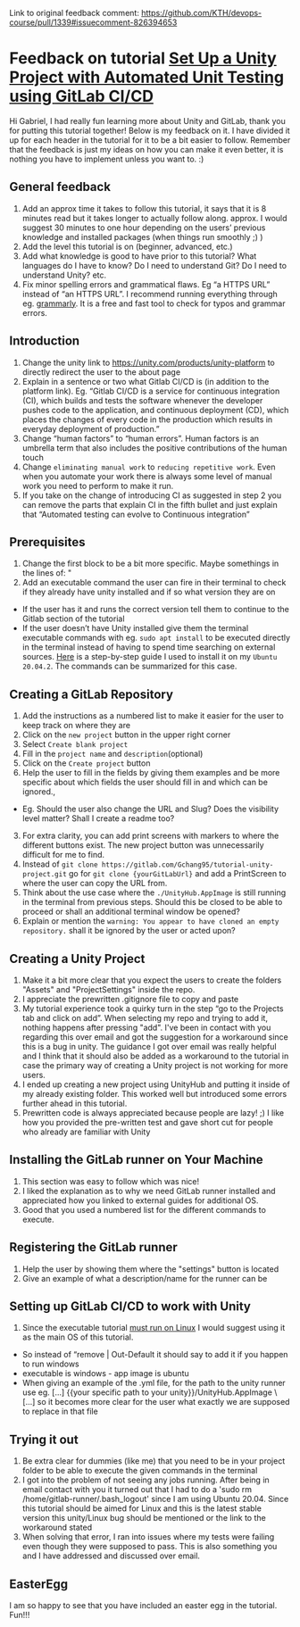 Link to original feedback comment: https://github.com/KTH/devops-course/pull/1339#issuecomment-826394653 

# Feedback on tutorial [Set Up a Unity Project with Automated Unit Testing using GitLab CI/CD](https://gchang95.medium.com/tutorial-set-up-a-unity-project-with-automated-unit-testing-using-gitlab-ci-cd-22190161e526#b5e3)
Hi Gabriel, 
I had really fun learning more about Unity and GitLab, thank you for putting this tutorial together!
Below is my feedback on it. I have divided it up for each header in the tutorial for it to be a bit easier to follow. Remember that the feedback is just my ideas on how you can make it even better, it is nothing you have to implement unless you want to. :)

## General feedback
1. Add an approx time it takes to follow this tutorial, it says that it is 8 minutes read but it takes longer to actually follow along. approx. I would suggest 30 minutes to one hour depending on the users’ previous knowledge and installed packages (when things run smoothly ;) ) 
2. Add the level this tutorial is on (beginner, advanced, etc.)
3. Add what knowledge is good to have prior to this tutorial? What languages do I have to know? Do I need to understand Git? Do I need to understand Unity? etc. 
5. Fix minor spelling errors and grammatical flaws. Eg “a HTTPS URL” instead of “an HTTPS URL”. I recommend running everything through eg. [grammarly](https://app.grammarly.com/). It is a free and fast tool to check for typos and grammar errors.

## Introduction 
1. Change the unity link to https://unity.com/products/unity-platform to directly redirect the user to the about page
2. Explain in a sentence or two what Gitlab CI/CD is (in addition to the platform link). Eg. “Gitlab CI/CD is a service for continuous integration (CI), which builds and tests the software whenever the developer pushes code to the application, and continuous deployment (CD), which places the changes of every code in the production which results in everyday deployment of production.”
3. Change “human factors” to “human errors”. Human factors is an umbrella term that also includes the positive contributions of the human touch
4. Change `eliminating manual work` to `reducing repetitive work`. Even when you automate your work there is always some level of manual work you need to perform to make it run.
5. If you take on the change of introducing CI as suggested in step 2 you can remove the parts that explain CI in the fifth bullet and just explain that “Automated testing can evolve to Continuous integration”

## Prerequisites
1. Change the first block to be a bit more specific. Maybe somethings in the lines of: "
2. Add an executable command the user can fire in their terminal to check if they already have unity installed and if so what version they are on
  -   If the user has it and runs the correct version tell them to continue to the Gitlab section of the tutorial
  -   If the user doesn’t have Unity installed give them the terminal executable commands with eg. `sudo apt install` to be executed directly in the terminal instead of having to spend time searching on external sources. [Here](https://linuxhint.com/install-unity-2020-2-1f1-ubuntu-20-04/) is a step-by-step guide I used to install it on my `Ubuntu 20.04.2`. The commands can be summarized for this case.

## Creating a GitLab Repository
1. Add the instructions as a numbered list to make it easier for the user to keep track on where they are
  1. Click on the `new project` button in the upper right corner
  2. Select `Create blank project`
  3. Fill in the `project name` and `description`(optional)
  4. Click on the `Create project` button
2. Help the user to fill in the fields by giving them examples and be more specific about which fields the user should fill in and which can be ignored.,
  - Eg. Should the user also change the URL and Slug? Does the visibility level matter? Shall I create a readme too?
3. For extra clarity, you can add print screens with markers to where the different buttons exist. The new project button was unnecessarily difficult for me to find. 
4. Instead of `git clone https://gitlab.com/Gchang95/tutorial-unity-project.git` go for `git clone {yourGitLabUrl}` and add a PrintScreen to where the user can copy the URL from. 
5. Think about the use case where the `./UnityHub.AppImage` is still running in the terminal from previous steps. Should this be closed to be able to proceed or shall an additional terminal window be opened?
6. Explain or mention the `warning: You appear to have cloned an empty repository.` shall it be ignored by the user or acted upon?

## Creating a Unity Project
1. Make it a bit more clear that you expect the users to create the folders "Assets" and "ProjectSettings" inside the repo.
2. I appreciate the prewritten .gitignore file to copy and paste
3. My tutorial experience took a quirky turn in the step “go to the Projects tab and click on add”. When selecting my repo and trying to add it, nothing happens after pressing "add". I've been in contact with you regarding this over email and got the suggestion for a workaround since this is a bug in unity. The guidance I got over email was really helpful and I think that it should also be added as a workaround to the tutorial in case the primary way of creating a Unity project is not working for more users.
4. I ended up creating a new project using UnityHub and putting it inside of my already existing folder. This worked well but introduced some errors further ahead in this tutorial. 
5. Prewritten code is always appreciated because people are lazy! ;) I like how you provided the pre-written test and gave short cut for people who already are familiar with Unity

## Installing the GitLab runner on Your Machine
1. This section was easy to follow which was nice!
2. I liked the explanation as to why we need GitLab runner installed and appreciated how you linked to external guides for additional OS.
3. Good that you used a numbered list for the different commands to execute. 

## Registering the GitLab runner
1. Help the user by showing them where the "settings" button is located
2. Give an example of what a description/name for the runner can be 

## Setting up GitLab CI/CD to work with Unity
1. Since the executable tutorial [must run on Linux](https://github.com/KTH/devops-course/blob/2021/grading-criteria.md#executable-tutorials) I would suggest using it as the main OS of this tutorial.  
  - So instead of “remove | Out-Default it should say to add it if you happen to run windows
  - executable is windows - app image is ubuntu
  - When giving an example of the .yml file, for the path to the unity runner use eg. [...] {{your specific path to your unity}}/UnityHub.AppImage \ [...] so it becomes more clear for the user what exactly we are supposed to replace in that file

## Trying it out
1. Be extra clear for dummies (like me) that you need to be in your project folder to be able to execute the given commands in the terminal
2. I got into the problem of not seeing any jobs running. After being in email contact with you it turned out that I had to do a 'sudo rm /home/gitlab-runner/.bash_logout' since I am using Ubuntu 20.04. Since this tutorial should be aimed for Linux and this is the latest stable version this unity/Linux bug should be mentioned or the link to the workaround stated
3. When solving that error, I ran into issues where my tests were failing even though they were supposed to pass. This is also something you and I have addressed and discussed over email. 

## EasterEgg
I am so happy to see that you have included an easter egg in the tutorial. Fun!!! 
